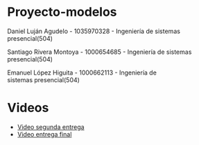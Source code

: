 # Proyecto-modelos

Daniel Luján Agudelo - 1035970328 - Ingeniería de sistemas presencial(504)

Santiago Rivera Montoya - 1000654685 - Ingeniería de sistemas presencial(504)

Emanuel López Higuita - 1000662113 - Ingeniería de sistemas presencial(504)

# Videos 
- [Video segunda entrega](https://youtu.be/LL3NO8VgRFs)
- [Video entrega final](https://youtu.be/QxVvctfkMxY)
